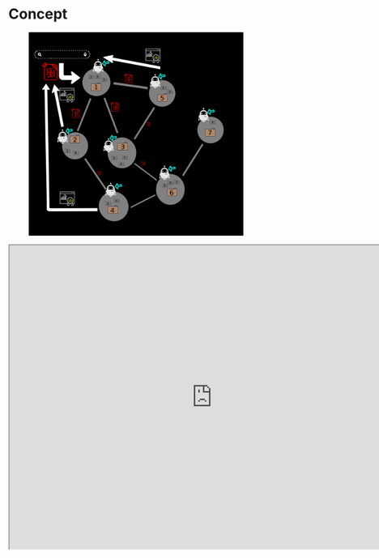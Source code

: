 # Concept

<figure><img src="../../.gitbook/assets/search_results.png" alt=""><figcaption></figcaption></figure>



 <iframe src="https://www.canva.com/design/DAFa0pM6raI/U7PNtsKRZeKTBQCQqP2puA/view?utm_content=DAFa0pM6raI&utm_campaign=designshare&utm_medium=link&utm_source=homepage_design_menu" width="800" height="600"></iframe>
